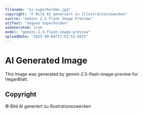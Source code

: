 ```yaml
---
filename: "ai-superhelden.jpg"
copyright: "© Bild AI generiert zu Illustrationszwecken"
source: "Gemini 2.5 Flash Image Preview"
altText: "Vegane Superhelden"
aiGenerated: true
model: "gemini-2.5-flash-image-preview"
uploadDate: "2025-09-04T17:52:52.667Z"
---
```


# AI Generated Image

This image was generated by gemini-2.5-flash-image-preview for VeganBlatt.

## Copyright
© Bild AI generiert zu Illustrationszwecken
